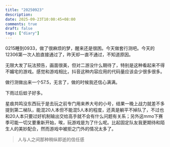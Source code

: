 ```yaml
---
title: "20250923"
description: 
date: 2025-09-23T10:00:45+08:00
comments: true
draft: false
tags: ["diary"]
---
```

0215睡到0933，做了很麻烦的梦，醒来还是很困。今天做套行测吧。今天的12306第一次人脸直接通过了，昨天却一直不通过，不知道原因。

无限大发了玩法预告，画面很美，但对二游没什么期待了，特别是这种看起来不得不媚宅的游戏。感觉和游戏相比，抖音这种内容应用的代码量应该会少很多很多。

做行测做出来一个57.5，无言了，做的时候我还信心满满。

下雨过后蚊子好多。

星痕共鸣没东西玩于是去玩之前专门用来养大号的小号，结果一晚上战力就差不多提到第二梯队，能混20人本但不能混5人本的程度，还真是躺平不掉队了，不过也和20人本只要过好机制输出交给高手就不会有什么问题有关系；另外这mmo下赛季可能一切又要重新开始，唉，玩游戏是为了什么呢。比起固定队友我更期待和陌生人的美妙配合，然而游戏中被拒之门外的情况太多了。

> 人与人之间那种稍纵即逝的信任感
